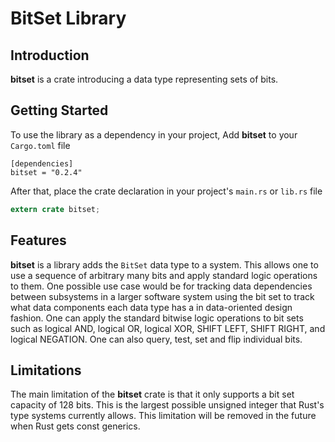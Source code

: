 # BitSet Library

## Introduction
**bitset** is a crate introducing a data type representing sets of bits.

## Getting Started
To use the library as a dependency in your project, Add **bitset** to your 
`Cargo.toml` file

```ignore
[dependencies]
bitset = "0.2.4"
```

After that, place the crate declaration in your project's `main.rs` 
or `lib.rs` file

```rust
extern crate bitset;
```

## Features
**bitset** is a library adds the `BitSet` data type to a system. This allows
one to use a sequence of arbitrary many bits and apply standard logic operations
to them. One possible use case would be for tracking data dependencies between 
subsystems in a larger software system using the bit set to track what data 
components each data type has a in data-oriented design fashion. One can apply
the standard bitwise logic operations to bit sets such as logical AND, logical 
OR, logical XOR, SHIFT LEFT, SHIFT RIGHT, and logical NEGATION. One can also 
query, test, set and flip individual bits.

## Limitations
The main limitation of the **bitset** crate is that it only supports a bit set 
capacity of 128 bits. This is the largest possible unsigned integer that Rust's
type systems currently allows. This limitation will be removed in the future
when Rust gets const generics.

